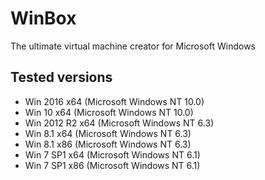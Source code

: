 # WinBox
The ultimate virtual machine creator for Microsoft Windows

## Tested versions
- Win 2016 x64 (Microsoft Windows NT 10.0)
- Win 10 x64 (Microsoft Windows NT 10.0)
- Win 2012 R2 x64 (Microsoft Windows NT 6.3)
- Win 8.1 x64 (Microsoft Windows NT 6.3)
- Win 8.1 x86 (Microsoft Windows NT 6.3)
- Win 7 SP1 x64 (Microsoft Windows NT 6.1)
- Win 7 SP1 x86 (Microsoft Windows NT 6.1)
